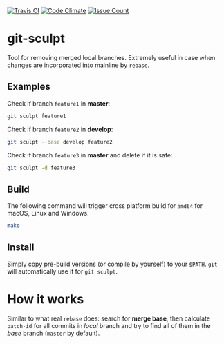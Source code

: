 [![Travis CI](https://travis-ci.org/amaslenn/git-sculpt.svg)](https://travis-ci.org/amaslenn/git-sculpt/builds) [![Code Climate](https://lima.codeclimate.com/github/amaslenn/git-sculpt/badges/gpa.svg)](https://lima.codeclimate.com/github/amaslenn/git-sculpt) [![Issue Count](https://lima.codeclimate.com/github/amaslenn/git-sculpt/badges/issue_count.svg)](https://lima.codeclimate.com/github/amaslenn/git-sculpt)

# git-sculpt
Tool for removing merged local branches. Extremely useful in case when changes are incorporated into mainline by `rebase`.

## Examples
Check if branch `feature1` in **master**:  
```sh
git sculpt feature1
```

Check if branch `feature2` in **develop**:
```sh
git sculpt --base develop feature2
```

Check if branch `feature3` in **master** and delete if it is safe:  
```sh
git sculpt -d feature3
```

## Build
The following command will trigger cross platform build for `amd64` for macOS, Linux and Windows.
```sh
make
```

## Install
Simply copy pre-build versions (or compile by yourself) to your `$PATH`. `git` will automatically use it for `git sculpt`.

# How it works
Similar to what real `rebase` does: search for **merge base**, then calculate `patch-id` for all commits in _local_ branch and try to find all of them in the _base_ branch (`master` by default).

